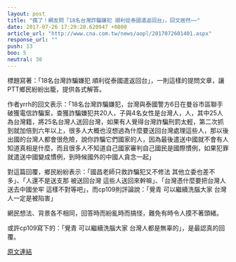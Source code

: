 ```yaml
---
layout: post
title: "瘋了！網友問「18名台灣詐騙嫌犯 順利從泰國遣返回台」，回文居然⋯⋯"
date: 2017-07-26 17:29:20.620947 +0800
article_url: "http://www.cna.com.tw/news/aopl/2017072601401.aspx"
response_url: ""
push: 13
boo: 5
neutral: 38
---
```


標題寫著：「18名台灣詐騙嫌犯 順利從泰國遣返回台」，一則這樣的提問文章，讓PTT鄉民紛紛出籠，提供各式解答。

作者yrrh的回文表示：「18名台灣詐騙嫌犯，台灣與泰國警方6日在曼谷市區聯手破獲電信詐騙案，查獲詐騙嫌犯共20人，子與4名女性是台灣人，人，其中25人為台灣籍，將25名台灣人送回台灣，如果有人覺得台灣詐騙刑罰太輕，第二次抓到就加倍到六年以上，很多人大概也沒想過為什麼要送回台灣處理這些人，那以後出國的台灣人都會很危險，說你詐騙它們國家的人，因為最後遣送中國就不會有人知道真相是什麼，而且很多人不知道自己國家審判自己國民是國際慣例，如果犯罪就遣送中國變成慣例，到時候國外的中國人貪念一起」

對這篇回覆，鄉民紛紛表示：「國昌老師只救詐騙犯又不修法 其他立委也差不多」、「人還不是送支那   被送回台灣  這些人送回來幹嘛」、「台灣憑什麼要把台灣人送去中國坐牢 這樣不對等吧」，而cp109則評論說：「覺青 可以繼續洗腦大家   台灣人一定是被陷害」

網民想法、背景各不相同，回答時而紛亂時而搞怪，難免有時令人摸不著頭緒。

或許cp109寫下的：「覺青 可以繼續洗腦大家  台灣人都是無辜的」，是最認真的回覆。

<a href = "https://www.ptt.cc/bbs/Gossiping/M.1501051777.A.AC6.html">原文連結</a>

